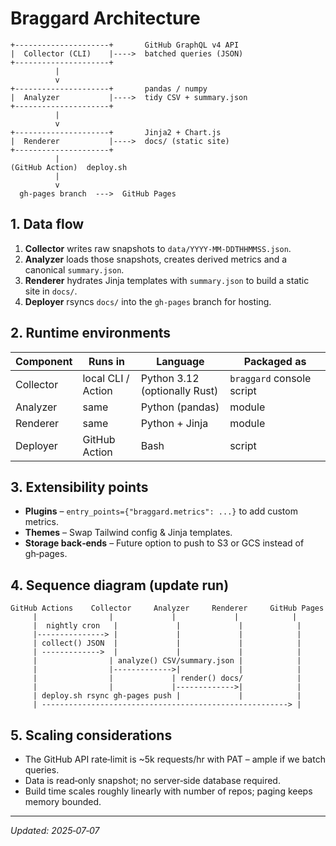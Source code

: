 # Braggard Architecture

```
+---------------------+       GitHub GraphQL v4 API
|  Collector (CLI)    |---->  batched queries (JSON)
+---------------------+
          |
          v
+---------------------+       pandas / numpy
|  Analyzer           |---->  tidy CSV + summary.json
+---------------------+
          |
          v
+---------------------+       Jinja2 + Chart.js
|  Renderer           |---->  docs/ (static site)
+---------------------+
          |
(GitHub Action)  deploy.sh
          |
          v
  gh-pages branch  --->  GitHub Pages
```

## 1. Data flow

1. **Collector** writes raw snapshots to `data/YYYY-MM-DDTHHMMSS.json`.
2. **Analyzer** loads those snapshots, creates derived metrics and a canonical
   `summary.json`.
3. **Renderer** hydrates Jinja templates with `summary.json` to build a
   static site in `docs/`.
4. **Deployer** rsyncs `docs/` into the `gh-pages` branch for hosting.

## 2. Runtime environments

| Component  | Runs in | Language | Packaged as |
|------------|---------|----------|-------------|
| Collector  | local CLI / Action | Python 3.12 (optionally Rust) | `braggard` console script |
| Analyzer   | same    | Python (pandas) | module |
| Renderer   | same    | Python + Jinja  | module |
| Deployer   | GitHub Action | Bash | script |

## 3. Extensibility points

* **Plugins** – `entry_points={"braggard.metrics": ...}` to add custom metrics.
* **Themes** – Swap Tailwind config & Jinja templates.
* **Storage back‑ends** – Future option to push to S3 or GCS instead of gh‑pages.

## 4. Sequence diagram (update run)

```text
GitHub Actions    Collector     Analyzer     Renderer     GitHub Pages
     |                |             |             |            |
     |  nightly cron   |             |             |            |
     |---------------> |             |             |            |
     | collect() JSON  |             |             |            |
     | ------------->  |             |             |            |
     |                | analyze() CSV/summary.json |            |
     |                |------------->|             |            |
     |                |             | render() docs/            |
     |                |             |------------->|            |
     | deploy.sh rsync gh-pages push |             |            |
     | -------------------------------------------------------> |
```

## 5. Scaling considerations

* The GitHub API rate‑limit is ~5k requests/hr with PAT – ample if we batch queries.
* Data is read‑only snapshot; no server‑side database required.
* Build time scales roughly linearly with number of repos; paging keeps memory bounded.

---
_Updated: 2025‑07‑07_
